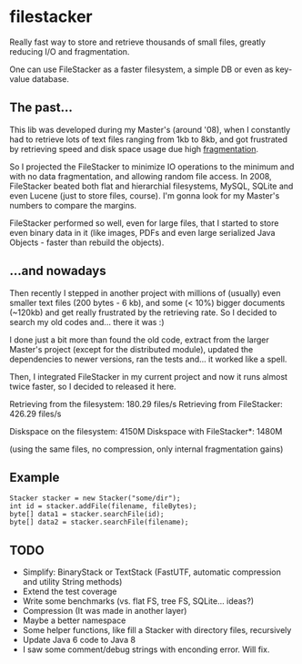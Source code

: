 # filestacker
Really fast way to store and retrieve thousands of small files, greatly reducing I/O and fragmentation.

One can use FileStacker as a faster filesystem, a simple DB or even as key-value database.

## The past...
This lib was developed during my Master's (around '08), when I constantly had to retrieve lots of text files ranging from 1kb to 8kb, and got frustrated by retrieving speed and disk space usage due high [fragmentation](https://en.wikipedia.org/wiki/Fragmentation_(computing)#Internal_fragmentation).

So I projected the FileStacker to minimize IO operations to the minimum and with no data fragmentation, and allowing random file access. In 2008, FileStacker beated both flat and hierarchial filesystems, MySQL, SQLite and even Lucene (just to store files, course). I'm gonna look for my Master's numbers to compare the margins.

FileStacker performed so well, even for large files, that I started to store even binary data in it (like images, PDFs and even large serialized Java Objects - faster than rebuild the objects).

## ...and nowadays
Then recently I stepped in another project with millions of (usually) even smaller text files (200 bytes - 6 kb), and some (< 10%) bigger documents (~120kb) and get really frustrated by the retrieving rate. So I decided to search my old codes and... there it was :)

I done just a bit more than found the old code, extract from the larger Master's project (except for the distributed module), updated the dependencies to newer versions, ran the tests and... it worked like a spell. 

Then, I integrated FileStacker in my current project and now it runs almost twice faster, so I decided to released it here. 

Retrieving from the filesystem: 180.29 files/s
Retrieving from FileStacker: 426.29 files/s

Diskspace on the filesystem: 4150M
Diskspace with FileStacker*: 1480M

(using the same files, no compression, only internal fragmentation gains)

## Example

	Stacker stacker = new Stacker("some/dir");
	int id = stacker.addFile(filename, fileBytes);
	byte[] data1 = stacker.searchFile(id);
	byte[] data2 = stacker.searchFile(filename);

## TODO

* Simplify: BinaryStack or TextStack (FastUTF, automatic compression and utility String methods)
* Extend the test coverage
* Write some benchmarks (vs. flat FS, tree FS, SQLite... ideas?) 
* Compression (It was made in another layer)
* Maybe a better namespace
* Some helper functions, like fill a Stacker with directory files, recursively
* Update Java 6 code to Java 8
* I saw some comment/debug strings with enconding error. Will fix.
